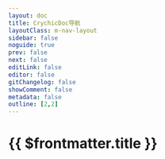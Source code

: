 ```yaml
---
layout: doc
title: CrychicDoc导航
layoutClass: m-nav-layout
sidebar: false
noguide: true
prev: false
next: false
editLink: false
editor: false
gitChangelog: false
showComment: false
metadata: false
outline: [2,2]
---
```

<style src="../../../.vitepress/theme/style/nav.scss"></style>

<script setup>
import { ref } from "vue";
import { NAV_DATA } from '../Components/guide.ts'
const NAV_DATAS = ref(NAV_DATA)
</script>

# {{ $frontmatter.title }}

<MNavLinks v-for="{title, items} in NAV_DATAS" :title="title" :items="items"/>